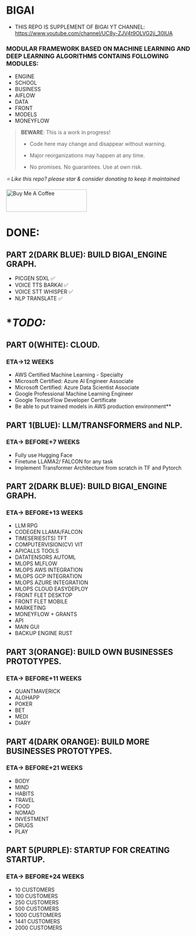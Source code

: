 # BIGAI
* THIS REPO IS SUPPLEMENT OF BIGAI YT CHANNEL: 
https://www.youtube.com/channel/UC8y-ZJV4t9OLVG2jj_30IUA

### MODULAR FRAMEWORK BASED ON MACHINE LEARNING AND DEEP LEARNING ALGORITHMS CONTAINS FOLLOWING MODULES:

* ENGINE
* SCHOOL
* BUSINESS
* AIFLOW
* DATA
* FRONT
* MODELS
* MONEYFLOW

> **BEWARE**: This is a work in progress!
>
> * Code here may change and disappear without warning.
>
> * Major reorganizations may happen at any time.
>
> * No promises. No guarantees. Use at own risk.





*⭐️ Like this repo? please star & consider donating to keep it maintained*

<a href="https://www.buymeacoffee.com/aleksanderu" target="_blank"><img src="https://cdn.buymeacoffee.com/buttons/v2/default-yellow.png" alt="Buy Me A Coffee" style="height: 60px !important;width: 217px !important;" ></a>


# **DONE:**
## PART 2(DARK BLUE): BUILD BIGAI_ENGINE GRAPH.

* PICGEN SDXL ✅
* VOICE TTS BARKAI ✅
* VOICE STT WHISPER ✅
* NLP TRANSLATE ✅


# **TODO:*
## PART 0(WHITE): CLOUD.
### ETA->12 WEEKS

* AWS Certified Machine Learning - Specialty
* Microsoft Certified: Azure AI Engineer Associate
* Microsoft Certified: Azure Data Scientist Associate
* Google Professional Machine Learning Engineer
* Google TensorFlow Developer Certificate
* Be able to put trained models in AWS production environment**

## PART 1(BLUE): LLM/TRANSFORMERS and NLP.
### ETA-> BEFORE+7 WEEKS

* Fully use Hugging Face 
* Finetune LLAMA2/ FALCON for any task
* Implement Transformer Architecture from scratch in TF and Pytorch

## PART 2(DARK BLUE): BUILD BIGAI_ENGINE GRAPH.
### ETA-> BEFORE+13 WEEKS

* LLM RPG
* CODEGEN LLAMA/FALCON
* TIMESERIES(TS) TFT
* COMPUTERVISION(CV) VIT
* APICALLS TOOLS
* DATATENSORS AUTOML
* MLOPS MLFLOW
* MLOPS AWS INTEGRATION
* MLOPS GCP INTEGRATION
* MLOPS AZURE INTEGRATION
* MLOPS CLOUD EASYDEPLOY
* FRONT FLET DESKTOP
* FRONT FLET MOBILE
* MARKETING
* MONEYFLOW + GRANTS
* API
* MAIN GUI
* BACKUP ENGINE RUST

## PART 3(ORANGE): BUILD OWN BUSINESSES PROTOTYPES.
### ETA-> BEFORE+11 WEEKS
* QUANTMAVERICK
* ALOHAPP
* POKER
* BET
* MEDI
* DIARY

## PART 4(DARK ORANGE): BUILD MORE BUSINESSES PROTOTYPES.
### ETA-> BEFORE+21 WEEKS
* BODY
* MIND
* HABITS
* TRAVEL
* FOOD
* NOMAD
* INVESTMENT
* DRUGS
* PLAY

## PART 5(PURPLE): STARTUP FOR CREATING STARTUP.
### ETA-> BEFORE+24 WEEKS
* 10 CUSTOMERS 
* 100 CUSTOMERS
* 250 CUSTOMERS
* 500 CUSTOMERS
* 1000 CUSTOMERS
* 1441 CUSTOMERS
* 2000 CUSTOMERS















